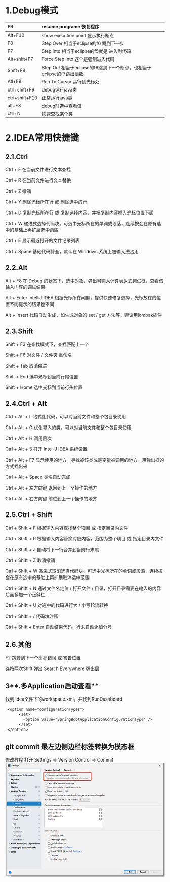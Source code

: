 # **1.Debug模式**

| F9 | resume programe 恢复程序 |
| :--- | :--- |
| Alt+F10 | show execution point 显示执行断点 |
| F8 | Step Over 相当于eclipse的f6 跳到下一步 |
| F7 | Step Into 相当于eclipse的f5就是  进入到代码 |
| Alt+shift+F7 | Force Step Into 这个是强制进入代码 |
| Shift+F8 | Step Out  相当于eclipse的f8跳到下一个断点，也相当于eclipse的f7跳出函数 |
| Atl+F9 | Run To Cursor 运行到光标处 |
| ctrl+shift+F9 | debug运行java类 |
| ctrl+shift+F10 | 正常运行java类 |
| alt+F8 | debug时选中查看值 |
| ctrl+N | 快速查找某个类 |

# 2.IDEA常用快捷键

## 2.1.Ctrl

Ctrl + F 在当前文件进行文本查找

Ctrl + R 在当前文件进行文本替换

Ctrl + Z 撤销

Ctrl + Y 删除光标所在行 或 删除选中的行

Ctrl + D 复制光标所在行 或 复制选择内容，并把复制内容插入光标位置下面

Ctrl + W 递进式选择代码块。可选中光标所在的单词或段落，连续按会在原有选中的基础上再扩展选中范围

Ctrl + E 显示最近打开的文件记录列表

Ctrl + Space 基础代码补全，默认在 Windows 系统上被输入法占用

## 2.2.Alt

Alt + F8  在 Debug 的状态下，选中对象，弹出可输入计算表达式调试框，查看该输入内容的调试结果

Alt + Enter  IntelliJ IDEA 根据光标所在问题，提供快速修复选择，光标放在的位置不同提示的结果也不同

Alt + Insert  代码自动生成，如生成对象的 set / get 方法等。建议用lombak插件

## 2.3.Shift

Shift + F3 在查找模式下，查找匹配上一个

Shift + F6 对文件 / 文件夹 重命名

Shift + Tab 取消缩进

Shift + End 选中光标到当前行尾位置

Shift + Home 选中光标到当前行头位置

## 2.4.Ctrl + Alt

Ctrl + Alt + L 格式化代码，可以对当前文件和整个包目录使用

Ctrl + Alt + O 优化导入的类，可以对当前文件和整个包目录使用

Ctrl + Alt + H 调用层次

Ctrl + Alt + S 打开 IntelliJ IDEA 系统设置

Ctrl + Alt + F7 显示使用的地方。寻找被该类或是变量被调用的地方，用弹出框的方式找出来

Ctrl + Alt + Space 类名自动完成

Ctrl + Alt + 左方向键 退回到上一个操作的地方

Ctrl + Alt + 右方向键 前进到上一个操作的地方

## 2.5.Ctrl + Shift

Ctrl + Shift + F 根据输入内容查找整个项目 或 指定目录内文件

Ctrl + Shift + R 根据输入内容替换对应内容，范围为整个项目 或 指定目录内文件

Ctrl + Shift + J 自动将下一行合并到当前行末尾

Ctrl + Shift + Z 取消撤销

Ctrl + Shift + W 递进式取消选择代码块。可选中光标所在的单词或段落，连续按会在原有选中的基础上再扩展取消选中范围

Ctrl + Shift + N 通过文件名定位 / 打开文件 / 目录，打开目录需要在输入的内容后面多加一个正斜杠

Ctrl + Shift + U 对选中的代码进行大 / 小写轮流转换

Ctrl + Shift + / 代码块注释

Ctrl + Shift + Enter 自动结束代码，行末自动添加分号

## 2.6.其他

F2 跳转到下一个高亮错误 或 警告位置

连按两次Shift 弹出 Search Everywhere 弹出层

## 3**.多Application启动查看**

找到.idea文件下的workspace.xml，并找到RunDashboard

```
 <option name="configurationTypes">
      <set>
        <option value="SpringBootApplicationConfigurationType" />
      </set>
 </option>
```

## git commit 最左边侧边栏标签转换为模态框
修改教程
打开 Settings -> Version Control -> Commit
![](/static/image/20210601153726915.png)



